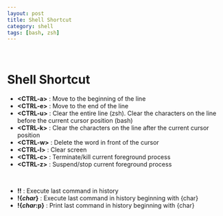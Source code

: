 ```yaml
---
layout: post
title: Shell Shortcut
category: shell
tags: [bash, zsh]
---
```


&nbsp;

# Shell Shortcut

- **\<CTRL-a>** : Move to the beginning of the line
- **\<CTRL-e>** : Move to the end of the line
- **\<CTRL-u>** : Clear the entire line (zsh). Clear the characters on the line before the current cursor position (bash)
- **\<CTRL-k>** : Clear the characters on the line after the current cursor position
- **\<CTRL-w>** : Delete the word in front of the cursor
- **\<CTRL-l>** : Clear screen
- **\<CTRL-c>** : Terminate/kill current foreground process
- **\<CTRL-z>** : Suspend/stop current foreground process

&nbsp;

- **!!** : Execute last command in history
- **!{*char*}** : Execute last command in history beginning with {char}
- **!{*char*:p}** : Print last command in history beginning with {char}


